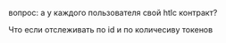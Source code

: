
вопрос: а у каждого пользователя свой htlc контракт?  

Что если отслеживать по id и по количесиву токенов  
